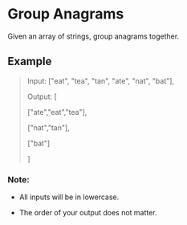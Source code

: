 # Group Anagrams

Given an array of strings, group anagrams together.

## Example

> Input: ["eat", "tea", "tan", "ate", "nat", "bat"],
>
> Output:
> [
>
>  ["ate","eat","tea"],
>
>  ["nat","tan"],
>
>  ["bat"]
>
> ]

### Note:

- All inputs will be in lowercase.

- The order of your output does not matter.
